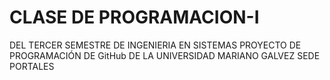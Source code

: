 # CLASE DE PROGRAMACION-I
DEL TERCER SEMESTRE DE INGENIERIA EN SISTEMAS 
PROYECTO DE PROGRAMACIÓN DE GitHub DE LA
UNIVERSIDAD MARIANO GALVEZ
SEDE PORTALES 
